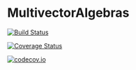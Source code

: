 # MultivectorAlgebras

[![Build Status](https://travis-ci.org/meirizarrygelpi/MultivectorAlgebras.jl.svg?branch=master)](https://travis-ci.org/meirizarrygelpi/MultivectorAlgebras.jl)

[![Coverage Status](https://coveralls.io/repos/meirizarrygelpi/MultivectorAlgebras.jl/badge.svg?branch=master&service=github)](https://coveralls.io/github/meirizarrygelpi/MultivectorAlgebras.jl?branch=master)

[![codecov.io](http://codecov.io/github/meirizarrygelpi/MultivectorAlgebras.jl/coverage.svg?branch=master)](http://codecov.io/github/meirizarrygelpi/MultivectorAlgebras.jl?branch=master)
